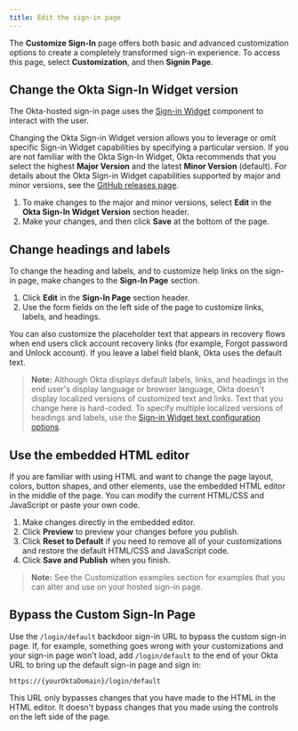 ```yaml
---
title: Edit the sign-in page
---
```

The **Customize Sign-In** page offers both basic and advanced customization options to create a completely transformed sign-in experience. To access this page, select **Customization**, and then **Signin Page**.

## Change the Okta Sign-In Widget version
The Okta-hosted sign-in page uses the [Sign-in Widget](https://github.com/okta/okta-signin-widget) component to interact with the user.

Changing the Okta Sign-in Widget version allows you to leverage or omit specific Sign-in Widget capabilities by specifying a particular version. If you are not familiar with the Okta Sign-In Widget, Okta recommends that you select the highest **Major Version** and the latest **Minor Version** (default). For details about the Okta Sign-in Widget capabilities supported by major and minor versions, see the [GitHub releases page](https://github.com/okta/okta-signin-widget/releases).

1. To make changes to the major and minor versions, select **Edit** in the **Okta Sign-In Widget Version** section header.
2. Make your changes, and then click **Save** at the bottom of the page.

## Change headings and labels
To change the heading and labels, and to customize help links on the sign-in page, make changes to the **Sign-In Page** section. 

1. Click **Edit** in the **Sign-In Page** section header.
2. Use the form fields on the left side of the page to customize links, labels, and headings. 

You can also customize the placeholder text that appears in recovery flows when end users click account recovery links (for example, Forgot password and Unlock account). If you leave a label field blank, Okta uses the default text. 

> **Note:** Although Okta displays default labels, links, and headings in the end user's display language or browser language, Okta doesn't display localized versions of customized text and links. Text that you change here is hard-coded. To specify multiple localized versions of headings and labels, use the [Sign-in Widget text configuration options](https://github.com/okta/okta-signin-widget/#language-and-text). 

## Use the embedded HTML editor
If you are familiar with using HTML and want to change the page layout, colors, button shapes, and other elements, use the embedded HTML editor in the middle of the page. You can modify the current HTML/CSS and JavaScript or paste your own code.

1. Make changes directly in the embedded editor. 
2. Click **Preview** to preview your changes before you publish.
3. Click **Reset to Default** if you need to remove all of your customizations and restore the default HTML/CSS and JavaScript code. 
4. Click **Save and Publish** when you finish.

> **Note:** See the <GuideLink link="../customization-examples">Customization examples</GuideLink> section for examples that you can alter and use on your hosted sign-in page.

## Bypass the Custom Sign-In Page
Use the `/login/default` backdoor sign-in URL to bypass the custom sign-in page. If, for example, something goes wrong with your customizations and your sign-in page won't load, add `/login/default` to the end of your Okta URL to bring up the default sign-in page and sign in:

`https://{yourOktaDomain}/login/default`

This URL only bypasses changes that you have made to the HTML in the HTML editor. It doesn't bypass changes that you made using the controls on the left side of the page.

<NextSectionLink/>

